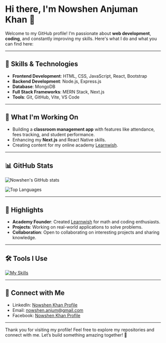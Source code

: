 # Hi there, I'm Nowshen Anjuman Khan 👋

Welcome to my GitHub profile! I’m passionate about **web development**, **coding**, and constantly improving my skills. Here's what I do and what you can find here:

---

## 🔧 Skills & Technologies

- **Frontend Development**: HTML, CSS, JavaScript, React, Bootstrap
- **Backend Development**: Node.js, Express.js
- **Database**: MongoDB
- **Full Stack Frameworks**: MERN Stack, Next.js
- **Tools**: Git, GitHub, Vite, VS Code

---

## 🚀 What I'm Working On

- Building a **classroom management app** with features like attendance, fees tracking, and student performance.
- Enhancing my **Next.js** and React Native skills.
- Creating content for my online academy [Learnwish](https://nowshen-khan.github.io/learnwish.en/).

---

## 📊 GitHub Stats

![Nowshen's GitHub stats](https://github-readme-stats.vercel.app/api?username=nowshen-khan&show_icons=true&theme=radical)

![Top Languages](https://github-readme-stats.vercel.app/api/top-langs/?username=nowshen-khan&layout=compact&theme=radical)

---

## 🌟 Highlights

- **Academy Founder**: Created [Learnwish](https://nowshen-khan.github.io/learnwish.en/) for math and coding enthusiasts.
- **Projects**: Working on real-world applications to solve problems.
- **Collaboration**: Open to collaborating on interesting projects and sharing knowledge.

---

## 🛠️ Tools I Use

[![My Skills](https://skillicons.dev/icons?i=html,css,js,react,nodejs,mongodb,nextjs,git,github)](https://skillicons.dev)

---

## 📢 Connect with Me

- LinkedIn: [Nowshen Khan Profile](https://www.linkedin.com/in/nowshen-khan/)
- Email: [nowshen.anjum@gmail.com](mailto:nowshen.anjum@gmail.com)
- Facebook: [Nowshen Khan Profile](https://www.facebook.com/nowshen.khan)

---

Thank you for visiting my profile! Feel free to explore my repositories and connect with me. Let’s build something amazing together! 💜
